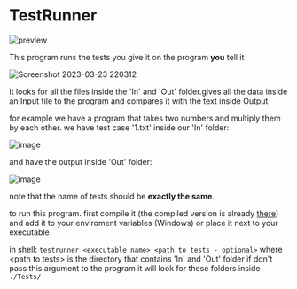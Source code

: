 # TestRunner

![preview](https://user-images.githubusercontent.com/83103488/227313206-ae26fe24-825f-46b1-9233-520085d852e5.png)

This program runs the tests you give it on the program <b>you</b> tell it

![Screenshot 2023-03-23 220312](https://user-images.githubusercontent.com/83103488/227313990-ff514db4-89ef-4631-90b2-fd35d6d970f3.png)

it looks for all the files inside the 'In' and 'Out' folder.gives all the data inside an Input file to the program and compares it with
the text inside Output

for example we have a program that takes two numbers and multiply them by each other.
we have test case '1.txt' inside our 'In' folder:

![image](https://user-images.githubusercontent.com/83103488/227315151-7af035c5-e83d-4db0-870c-a0f73cb91438.png)

and have the output inside 'Out' folder:

![image](https://user-images.githubusercontent.com/83103488/227315370-9f482cd1-fd83-41a6-abcc-455d82ec6891.png)

note that the name of tests should be <b>exactly the same</b>.

to run this program. first compile it (the compiled version is already [there](./testrunner.exe)) and add it to your enviroment variables (Windows) or place it next
to your executable

in shell: `testrunner <executable name> <path to tests - optional>`
where \<path to tests\> is the directory that contains 'In' and 'Out' folder
if don't pass this argument to the program it will look for these folders inside `./Tests/`
